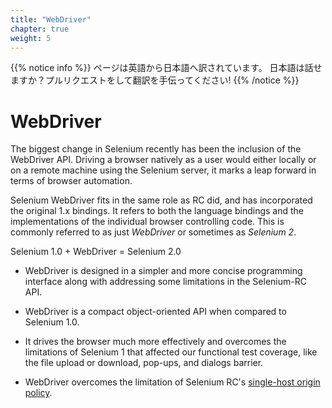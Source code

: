 ```yaml
---
title: "WebDriver"
chapter: true
weight: 5
---
```


{{% notice info %}}
<i class="fas fa-language"></i> ページは英語から日本語へ訳されています。
日本語は話せますか？プルリクエストをして翻訳を手伝ってください!
{{% /notice %}}

# WebDriver

The biggest change in Selenium recently
has been the inclusion of the WebDriver API.
Driving a browser natively as a user would either locally
or on a remote machine using the Selenium server,
it marks a leap forward in terms of browser automation.

Selenium WebDriver fits in the same role as RC did,
and has incorporated the original 1.x bindings.
It refers to both the language bindings
and the implementations of the individual browser controlling code.
This is commonly referred to as just _WebDriver_
or sometimes as _Selenium 2_.

Selenium 1.0 + WebDriver = Selenium 2.0

* WebDriver is designed in a simpler
  and more concise programming interface
  along with addressing some limitations in the Selenium-RC API.

* WebDriver is a compact object-oriented API
  when compared to Selenium 1.0.

* It drives the browser much more effectively
  and overcomes the limitations of Selenium 1
  that affected our functional test coverage,
  like the file upload or download, pop-ups, and dialogs barrier.

* WebDriver overcomes the limitation of Selenium RC's
  [single-host origin policy](//en.wikipedia.org/wiki/Same-origin_policy).
